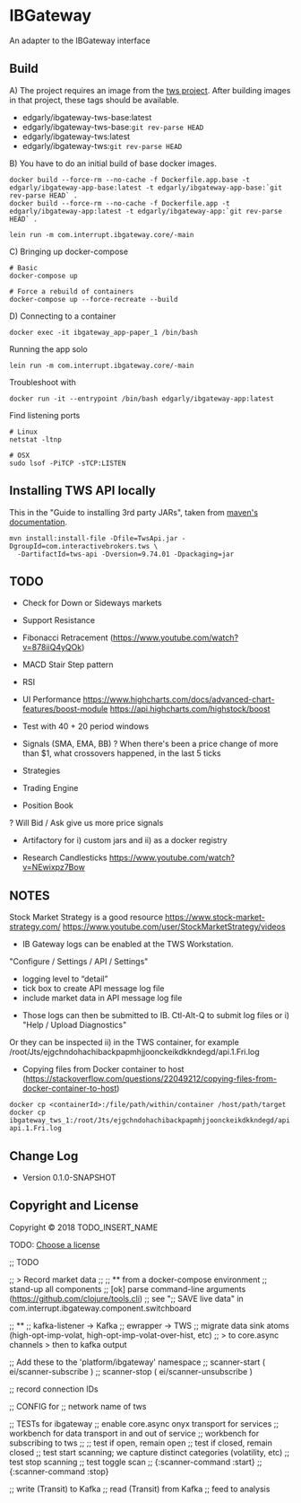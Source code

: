 # IBGateway

An adapter to the IBGateway interface


## Build 

A) The project requires an image from the [tws project](https://github.com/twashing/tws). After building images in that project, these tags should be available.

- edgarly/ibgateway-tws-base:latest
- edgarly/ibgateway-tws-base:`git rev-parse HEAD`
- edgarly/ibgateway-tws:latest 
- edgarly/ibgateway-tws:`git rev-parse HEAD`


B) You have to do an initial build of base docker images.
```
docker build --force-rm --no-cache -f Dockerfile.app.base -t edgarly/ibgateway-app-base:latest -t edgarly/ibgateway-app-base:`git rev-parse HEAD` .
docker build --force-rm --no-cache -f Dockerfile.app -t edgarly/ibgateway-app:latest -t edgarly/ibgateway-app:`git rev-parse HEAD` .

lein run -m com.interrupt.ibgateway.core/-main
```

C) Bringing up docker-compose 
```
# Basic
docker-compose up 

# Force a rebuild of containers
docker-compose up --force-recreate --build
```

D) Connecting to a container
```
docker exec -it ibgateway_app-paper_1 /bin/bash
```

Running the app solo
```
lein run -m com.interrupt.ibgateway.core/-main
```

Troubleshoot with
```
docker run -it --entrypoint /bin/bash edgarly/ibgateway-app:latest
```

Find listening ports
```
# Linux
netstat -ltnp

# OSX
sudo lsof -PiTCP -sTCP:LISTEN
```

## Installing TWS API locally

This in the "Guide to installing 3rd party JARs", taken from [maven's documentation](https://maven.apache.org/guides/mini/guide-3rd-party-jars-local.html).
```
mvn install:install-file -Dfile=TwsApi.jar -DgroupId=com.interactivebrokers.tws \
  -DartifactId=tws-api -Dversion=9.74.01 -Dpackaging=jar
```


## TODO

- Check for Down or Sideways markets
- Support Resistance
- Fibonacci Retracement (https://www.youtube.com/watch?v=878iiQ4yQOk)
- MACD Stair Step pattern
- RSI


- UI Performance
https://www.highcharts.com/docs/advanced-chart-features/boost-module
https://api.highcharts.com/highstock/boost


- Test with 40 + 20 period windows
- Signals (SMA, EMA, BB)
  ? When there's been a price change of more than $1, what crossovers happened, in the last 5 ticks

- Strategies

- Trading Engine
- Position Book

? Will Bid / Ask give us more price signals 

- Artifactory for i) custom jars and ii) as a docker registry

- Research Candlesticks
  https://www.youtube.com/watch?v=NEwixpz7Bow


## NOTES

Stock Market Strategy is a good resource
https://www.stock-market-strategy.com/
https://www.youtube.com/user/StockMarketStrategy/videos



* IB Gateway logs can be enabled at the TWS Workstation.

"Configure / Settings /  API / Settings"

- logging level to “detail”
- tick box to create API message log file
- include market data in API message log file


* Those logs can then be submitted to IB. Ctl-Alt-Q to submit log files or
i) "Help / Upload Diagnostics"

Or they can be inspected
ii) in the TWS container, for example
/root/Jts/ejgchndohachibackpapmhjjoonckeikdkkndegd/api.1.Fri.log


* Copying files from Docker container to host
(https://stackoverflow.com/questions/22049212/copying-files-from-docker-container-to-host)

```
docker cp <containerId>:/file/path/within/container /host/path/target
docker cp ibgateway_tws_1:/root/Jts/ejgchndohachibackpapmhjjoonckeikdkkndegd/api.1.Fri.log api.1.Fri.log
```


## Change Log

* Version 0.1.0-SNAPSHOT


## Copyright and License

Copyright © 2018 TODO_INSERT_NAME

TODO: [Choose a license](http://choosealicense.com/)


;; TODO

;; > Record market data
;;
;; ** from a docker-compose environment
;; stand-up all components
;; [ok] parse command-line arguments (https://github.com/clojure/tools.cli)
;; see ";; SAVE live data" in com.interrupt.ibgateway.component.switchboard

;; **
;; kafka-listener -> Kafka
;; ewrapper -> TWS
;; migrate data sink atoms (high-opt-imp-volat, high-opt-imp-volat-over-hist, etc)
;;   > to core.async channels > then to kafka output


;; Add these to the 'platform/ibgateway' namespace
;;   scanner-start ( ei/scanner-subscribe )
;;   scanner-stop ( ei/scanner-unsubscribe )

;; record connection IDs

;; CONFIG for
;;   network name of tws

;; TESTs for ibgateway
;;   enable core.async onyx transport for services
;;   workbench for data transport in and out of service
;;   workbench for subscribing to tws
;;
;;   test if open, remain open
;;   test if closed, remain closed
;;   test start scanning; we capture distinct categories (volatility, etc)
;;   test stop scanning
;;   test toggle scan
;; {:scanner-command :start}
;; {:scanner-command :stop}


;; write (Transit) to Kafka
;; read (Transit) from Kafka
;; feed to analysis

